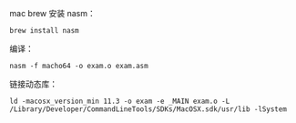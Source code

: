 mac brew 安装 nasm：

```command
brew install nasm
```

编译：

```command
nasm -f macho64 -o exam.o exam.asm
```

链接动态库：
```command
ld -macosx_version_min 11.3 -o exam -e _MAIN exam.o -L /Library/Developer/CommandLineTools/SDKs/MacOSX.sdk/usr/lib -lSystem
```


